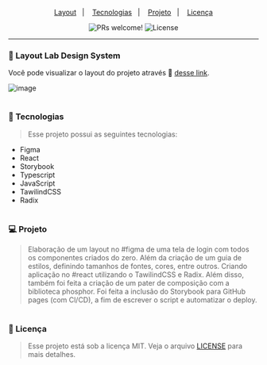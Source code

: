 
<p align="center">
  <a href="#-layout">Layout</a>&nbsp;&nbsp;&nbsp;|&nbsp;&nbsp;&nbsp;
  <a href="#-tecnologias">Tecnologias</a>&nbsp;&nbsp;&nbsp;|&nbsp;&nbsp;&nbsp;
  <a href="#-projeto">Projeto</a>&nbsp;&nbsp;&nbsp;|&nbsp;&nbsp;&nbsp;
  <a href="#memo-licença">Licença</a>
</p>

<p align="center">
 <img src="https://img.shields.io/static/v1?label=PRs&message=welcome&color=49AA26&labelColor=000000" alt="PRs welcome!" />

  <img alt="License" src="https://img.shields.io/static/v1?label=license&message=MIT&color=49AA26&labelColor=000000">
</p>

---

### 🔖 Layout Lab Design System


Você pode visualizar o layout do projeto através 🔗 [desse link](https://).

![image](https://user-images.githubusercontent.com/108701750/196258969-3a11a9ee-843c-4862-9981-5be12067c6d4.png)

#

### 🚀 Tecnologias

> Esse projeto possui as seguintes tecnologias: 

- Figma
- React
- Storybook
- Typescript 
- JavaScript 
- TawilindCSS
- Radix

#

### 💻 Projeto

> Elaboração de um layout no #figma de uma tela de login com todos os componentes criados do zero. Além da criação de um guia de estilos, definindo tamanhos de fontes,   cores, entre outros.
  Criando aplicação no #react utilizando o TawilindCSS e Radix. Além disso, também foi feita a criação de um pater de composição com a biblioteca phosphor.
  Foi feita a inclusão do Storybook para GitHub pages (com Cl/CD), a fim de escrever o script e automatizar o deploy.

#

### :memo: Licença

> Esse projeto está sob a licença MIT. Veja o arquivo [LICENSE](.github/LICENSE.md) para mais detalhes.
